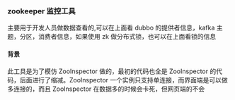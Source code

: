 ### zookeeper 监控工具

主要用于开发人员做数据查看的,可以在上面看 dubbo 的提供者信息，kafka 主题，分区，消费者信息，如果使用 zk 做分布式锁，也可以在上面看锁的信息

#### 背景

此工具是为了模仿 ZooInspector 做的，最初的代码也全是 ZooInspector 的代码，后面进行了缩减。ZooInspector 一个实例只支持单连接，而界面端是可以做多连接的，而且 ZooInspector 在数据多的时候会卡死，但网页端的不会